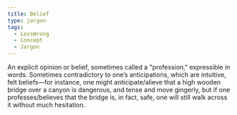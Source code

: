 ```yaml
---
title: Belief
type: jargon
tags:
  - LessWrong
  - Concept
  - Jargon
---
```




An explicit opinion or belief, sometimes called a "profession," expressible in words. Sometimes contradictory to one’s anticipations, which are intuitive, felt beliefs—for instance, one might anticipate/alieve that a high wooden bridge over a canyon is dangerous, and tense and move gingerly, but if one professes/believes that the bridge is, in fact, safe, one will still walk across it without much hesitation.  
 